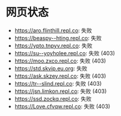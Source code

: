 # 网页状态
- https://aro.flinthill.repl.co: 失败
- https://beaspy--hting.repl.co: 失败
- https://ypto.tnpyv.repl.co: 失败
- https://su--yoyholee.repl.co: 失败 (403)
- https://moo.zxco.repl.co: 失败 (403)
- https://std.skvip.eu.org: 失败
- https://ask.skzey.repl.co: 失败 (403)
- https://tr--slind.repl.co: 失败 (403)
- https://jsn.limkon.repl.co: 失败 (403)
- https://ssd.zockq.repl.co: 失败
- https://Love.cfvqw.repl.co: 失败 (403)

